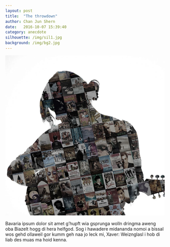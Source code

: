```yaml
---
layout: post
title:  "The throwdown"
author: Chan Jun Shern
date:   2016-10-07 15:39:40
category: anecdote
silhouette: /img/sil1.jpg
background: /img/bg2.jpg
---
```


![Picture 1](/img/3.jpg)

Bavaria ipsum dolor sit amet g’hupft wia gsprunga wolln dringma aweng oba Biazelt hogg di hera helfgod. Sog i hawadere midananda nomoi a bissal wos gehd ollaweil gor kumm geh naa jo leck mi, Xaver: Weiznglasl i hob di liab des muas ma hoid kenna.
